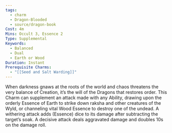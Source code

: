 ```yaml
---
tags:
  - charm
  - Dragon-Blooded
  - source/dragon-book
Cost: 4m
Mins: Occult 3, Essence 2
Type: Supplemental
Keywords:
  - Balanced
  - Dual
  - Earth or Wood
Duration: Instant
Prerequisite Charms:
  - "[[Seed and Salt Warding]]"
---
```

When darkness gnaws at the roots of the world and chaos threatens the very balance of Creation, it’s the will of the Dragons that restores order. This Charm can supplement an attack made with any Ability, drawing upon the orderly Essence of Earth to strike down raksha and other creatures of the Wyld, or channeling vital Wood Essence to destroy one of the undead. A withering attack adds (Essence) dice to its damage after subtracting the target’s soak. A decisive attack deals aggravated damage and doubles 10s on the damage roll.